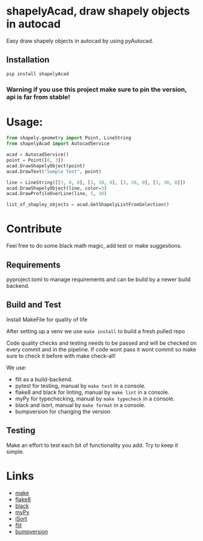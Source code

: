 # shapelyAcad, draw shapely objects in autocad

Easy draw shapely objects in autocad by using pyAutocad.

## Installation

```bash
pip install shapelyAcad
```

### Warning if you use this project make sure to pin the version, api is far from stable!

# Usage:

```python
from shapely.geometry import Point, LineString
from shapelyAcad import AutocadService

acad = AutocadService()
point = Point([6, 3])
acad.DrawShapelyObject(point)
acad.DrawText("Sample Text", point)

line = LineString([[3, 0, 0], [3, 10, 0], [3, 20, 0], [3, 30, 0]])
acad.DrawShapelyObject(line, color=3)
acad.DrawProfileOverLine(line, 5, 10)

list_of_shapley_objects = acad.GetShapelyListFromSelection()
```

# Contribute
Feel free to do some black math magic, add test or make suggestions.

## Requirements 
pyproject.toml to manage requirements and can be build by a newer build backend.

## Build and Test
Install MakeFile for quality of life

After setting up a venv we use `make install` to build a fresh pulled repo

Code quality checks and testing needs to be passed and will be checked on every commit and in the pipeline. If code wont pass it wont commit so make sure to check it before with make check-all!

We use:
- flit as a build-backend. 
- pytest for testing, manual by `make test` in a console.
- flake8 and black for linting, manual by `make lint` in a console.
- myPy for typechecking, manual by `make typecheck` in a console.
- black and isort, manual by `make format` in a console.
- bumpversion for changing the version

## Testing
Make an effort to test each bit of functionality you add. Try to keep it simple.

# Links
- [make](https://www.gnu.org/software/make/manual/make.html)
- [flake8](https://flake8.pycqa.org/en/latest/)
- [black](https://github.com/psf/black)
- [myPy](https://mypy.readthedocs.io/en/stable/)
- [iSort](https://github.com/PyCQA/isort)
- [flit](https://flit.pypa.io/en/latest/)
- [bumpversion](https://github.com/peritus/bumpversion)

